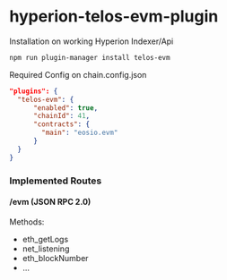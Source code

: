 # hyperion-telos-evm-plugin

Installation on working Hyperion Indexer/Api

```bash
npm run plugin-manager install telos-evm
```

Required Config on chain.config.json
```json
"plugins": {
  "telos-evm": {
      "enabled": true,
      "chainId": 41,
      "contracts": {
        "main": "eosio.evm"
      }
  }
}
```

### Implemented Routes

#### /evm (JSON RPC 2.0)

Methods:
  - eth_getLogs
  - net_listening
  - eth_blockNumber
  - ...
